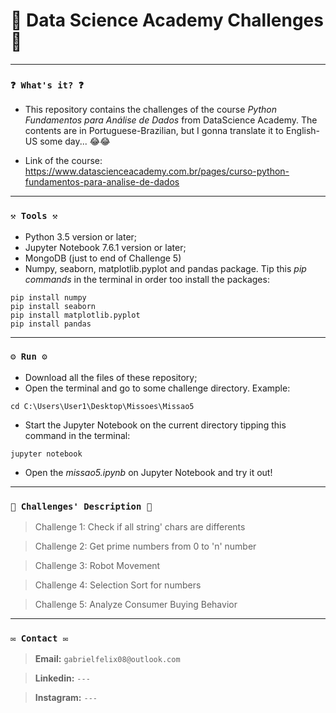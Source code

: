 # 🌟 Data Science Academy Challenges 🌟

----
### `❓ What's it? ❓`

* This repository contains the challenges of the course *Python Fundamentos para Análise de Dados* from DataScience Academy. The contents are in Portuguese-Brazilian, but I gonna translate it to English-US some day... 😂😂

* Link of the course: https://www.datascienceacademy.com.br/pages/curso-python-fundamentos-para-analise-de-dados


----
### `⚒️ Tools ⚒️`

* Python 3.5 version or later;
* Jupyter Notebook 7.6.1 version or later;
* MongoDB (just to end of Challenge 5)
* Numpy, seaborn, matplotlib.pyplot and pandas package. Tip this *pip commands* in the terminal in order too install the packages:

```
pip install numpy
pip install seaborn
pip install matplotlib.pyplot
pip install pandas
```

----
### `⚙️ Run ⚙️`

* Download all the files of these repository;
* Open the terminal and go to some challenge directory. Example:

```
cd C:\Users\User1\Desktop\Missoes\Missao5
```

* Start the Jupyter Notebook on the current directory tipping this command in the terminal:

```
jupyter notebook
```

* Open the *missao5.ipynb* on Jupyter Notebook and try it out!

----
### `📝 Challenges' Description 📝`

> Challenge 1: Check if all string' chars are differents

> Challenge 2: Get prime numbers from 0 to 'n' number

> Challenge 3: Robot Movement

> Challenge 4: Selection Sort for numbers

> Challenge 5: Analyze Consumer Buying Behavior

----
### `✉️ Contact ✉️`

> **Email:** `gabrielfelix08@outlook.com`

> **Linkedin:** `---`

> **Instagram:** `---`
